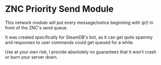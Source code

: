 # ZNC Priority Send Module

This network module will put every message/notice beginning
with *\(p!\)* in front of the ZNC's send queue.

It was created specifically for SteamDB's bot, as it can get
quite spammy and responses to user commands could get queued
for a while.

Use at your own risk, I provide absolutely no guarantees
that it won't crash or burn your server down.
